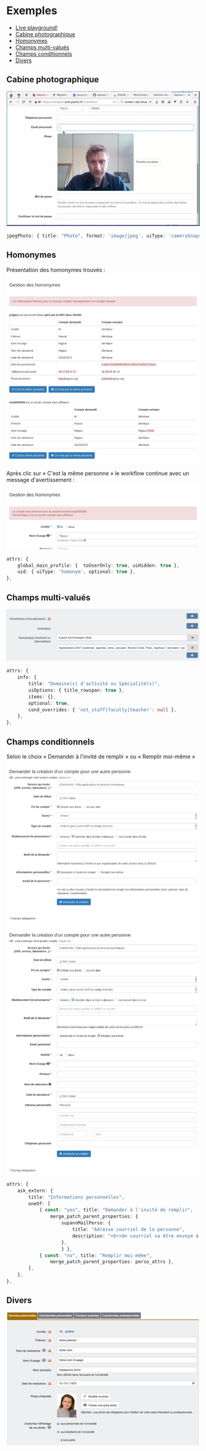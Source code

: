 # Exemples

* [Live playground!](http://univparis1.github.io/comptex/#/playground)
* [Cabine photographique](#cabine-photographique)
* [Homonymes](#homonymes)
* [Champs multi-valués](#champs-multi-valués)
* [Champs conditionnels](#champs-conditionnels)
* [Divers](#divers)

## Cabine photographique

[![](exemples/photobooth.webp)](https://raw.githubusercontent.com/UnivParis1/comptex/master/docs/exemples/photobooth.webp)

```typescript
jpegPhoto: { title: "Photo", format: 'image/jpeg', uiType: 'cameraSnapshot' },
```

## Homonymes

Présentation des homonymes trouvés :
![](exemples/homonymes.png)

Après clic sur « C'est la même personne » le workflow continue avec un message d'avertissement :
![](exemples/homonyme-fusion.png)

```typescript
attrs: {
    global_main_profile: {  toUserOnly: true, uiHidden: true },
    uid: { uiType: 'homonym', optional: true },
},
```

## Champs multi-valués

![](exemples/champs-multivalues.png)

```typescript
attrs: {
    info: {
        title: "Domaine(s) d'activité ou Spécialité(s)",
        uiOptions: { title_rowspan: true },
        items: {},
        optional: true,
        cond_overrides: { 'not_staff|faculty|teacher': null },
    },
},
```

## Champs conditionnels

Selon le choix « Demander à l'invité de remplir » ou « Remplir moi-même »
![](exemples/champ-conditionnel.png)
![](exemples/champ-conditionnel2.png)

```typescript
attrs: {
    ask_extern: {
        title: "Informations personnelles",
        oneOf: [ 
            { const: "yes", title: "Demander à l'invité de remplir", 
                merge_patch_parent_properties: {  
                    supannMailPerso: {  
                        title: "Adresse courriel de la personne", 
                        description: "<br>Un courriel va être envoyé à l'invité lui demandant de remplir ses informations personnelles (nom, prénom, date de naissance, coordonnées).", 
                    }, 
                    } }, 
            { const: "no", title: "Remplir moi-même",  
                merge_patch_parent_properties: perso_attrs }, 
        ],
    },
},
```

## Divers

![](exemples/mon-compte.png)

